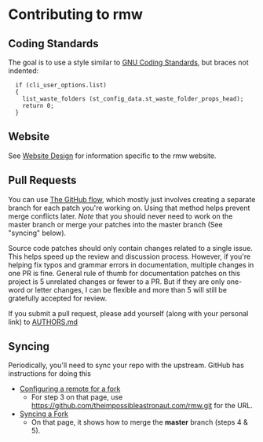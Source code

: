 # Contributing to rmw

## Coding Standards ##

The goal is to use a style similar to [GNU Coding
Standards](https://www.gnu.org/prep/standards/html_node/Formatting.html#Formatting),
but braces not indented:

```
  if (cli_user_options.list)
  {
    list_waste_folders (st_config_data.st_waste_folder_props_head);
    return 0;
  }
```

## Website

See [Website Design](https://remove-to-waste.info/website-design.html)
for information specific to the rmw website.

## Pull Requests ##

You can use [The GitHub
flow](https://guides.github.com/introduction/flow/), which mostly just
involves creating a separate branch for each patch you're working on.
Using that method helps prevent merge conflicts later. *Note* that you
should never need to work on the master branch or merge your patches
into the master branch (See "syncing" below).

Source code patches should only contain changes related to a single
issue. This helps speed up the review and discussion process. However,
if you're helping fix typos and grammar errors in documentation,
multiple changes in one PR is fine. General rule of thumb for
documentation patches on this project is 5 unrelated changes or fewer
to a PR. But if they are only one-word or letter changes, I can be
flexible and more than 5 will still be gratefully accepted for review.

If you submit a pull request, please add yourself (along with your
personal link) to
[AUTHORS.md](https://github.com/theimpossibleastronaut.com/rmw/blob/master/AUTHORS.md)

## Syncing ##

Periodically, you'll need to sync your repo with the upstream.
GitHub has instructions for doing this

* [Configuring a remote for a fork](https://help.github.com/articles/configuring-a-remote-for-a-fork/)
  * For step 3 on that page, use https://github.com/theimpossibleastronaut.com/rmw.git for the URL.
* [Syncing a Fork](https://help.github.com/articles/syncing-a-fork/)
  * On that page, it shows how to merge the **master** branch (steps 4 & 5).
